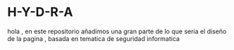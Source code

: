 # H-Y-D-R-A

hola , en este repositorio añadimos una gran parte de lo que seria el diseño de la pagina , basada en tematica de seguridad informatica 
